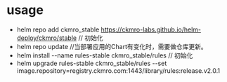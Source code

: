 
# usage

* helm repo add ckmro_stable https://ckmro-labs.github.io/helm-deploy/ckmro/stable  // 初始化
* helm repo update  //当部署应用的Chart有变化时，需要做仓库更新。
* helm install --name rules-stable ckmro_stable/rules   // 初始化
* helm upgrade rules-stable ckmro_stable/rules --set image.repository=registry.ckmro.com:1443/library/rules:release.v2.0.1